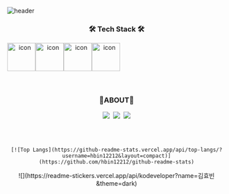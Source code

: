 

![header](https://capsule-render.vercel.app/api?type=slice&color=9370DB&fontColor=E6E6FA&height=250&fontAlign=50&section=header&text=HyoBin&fontSize=70&animation=fadeIn)
<br />

<h3 align="center">🛠 Tech Stack 🛠</h3>
<div align="center">
  <div style="display: flex; align-items: flex-start;">
	  <img src="https://techstack-generator.vercel.app/js-icon.svg" alt="icon" width="65" height="65" />
	  <img src="https://techstack-generator.vercel.app/ts-icon.svg" alt="icon" width="65" height="65" />
	 <img src="https://techstack-generator.vercel.app/sass-icon.svg" alt="icon" width="65" height="65" />
	  <img src="https://techstack-generator.vercel.app/react-icon.svg" alt="icon" width="65" height="65" />
	</div>
<br />
<br />
<h3 align="center">👀ABOUT👀</h3>
<p align="center">
    <a href="https://devstu.co.kr"><img src="https://img.shields.io/badge/Devstu-00B0EA?style=flat-square&logo=Iconify&logoColor=white" /></a>&nbsp
 <a href="https://www.notion.so/Hyobin-6c934be7ef6341f78f895e24b84cfd15"><img src="https://img.shields.io/badge/Portfolio-14BF96?style=flat-square&logo=Instacart&logoColor=white" /></a>&nbsp
    <a href="mailto:hbin12212@gmail.com"
        ><img src="https://img.shields.io/badge/Gmail-EA4335?style=flat-square&logo=Gmail&logoColor=white"
    /></a>
</p>
<br /><br />


	[![Top Langs](https://github-readme-stats.vercel.app/api/top-langs/?username=hbin12212&layout=compact)](https://github.com/hbin12212/github-readme-stats)
	
  <div align=center>
![](https://readme-stickers.vercel.app/api/kodeveloper?name=김효빈&theme=dark)
	  
	
</div>
